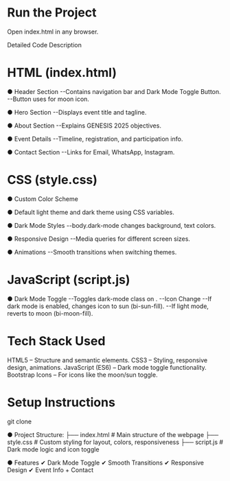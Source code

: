 # Run the Project
Open index.html in any browser.

Detailed Code Description
# HTML (index.html)
● Header Section
--Contains navigation bar and Dark Mode Toggle Button.
--Button uses <i class="bi bi-moon-fill"></i> for moon icon.

● Hero Section
--Displays event title and tagline.

● About Section
--Explains GENESIS 2025 objectives.

● Event Details
--Timeline, registration, and participation info.

● Contact Section
--Links for Email, WhatsApp, Instagram.

# CSS (style.css)

● Custom Color Scheme

● Default light theme and dark theme using CSS variables.

● Dark Mode Styles
--body.dark-mode changes background, text colors.

● Responsive Design
--Media queries for different screen sizes.

● Animations
--Smooth transitions when switching themes.

# JavaScript (script.js)

● Dark Mode Toggle
--Toggles dark-mode class on <body>.
--Icon Change
--If dark mode is enabled, changes icon to sun (bi-sun-fill).
--If light mode, reverts to moon (bi-moon-fill).

# Tech Stack Used
HTML5 – Structure and semantic elements.
CSS3 – Styling, responsive design, animations.
JavaScript (ES6) – Dark mode toggle functionality.
Bootstrap Icons – For icons like the moon/sun toggle.

# Setup Instructions
git clone <repository-link>


● Project Structure:
├── index.html        # Main structure of the webpage
├── style.css         # Custom styling for layout, colors, responsiveness
├── script.js         # Dark mode logic and icon toggle

● Features
✔ Dark Mode Toggle
✔ Smooth Transitions
✔ Responsive Design
✔ Event Info + Contact
